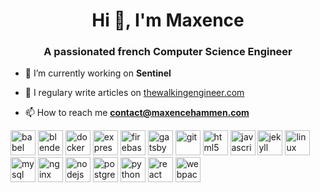 <h1 align="center">Hi 👋, I'm Maxence</h1>
<h3 align="center">A passionated french Computer Science Engineer</h3>

- 🔭 I’m currently working on **Sentinel**

- 📝 I regulary write articles on [thewalkingengineer.com](thewalkingengineer.com)

- 📫 How to reach me **contact@maxencehammen.com**

<p align="left"><img src="https://www.vectorlogo.zone/logos/babeljs/babeljs-icon.svg" alt="babel" width="40" height="40"/> <img src="https://download.blender.org/branding/community/blender_community_badge_white.svg" alt="blender" width="40" height="40"/> <img src="https://cdn.jsdelivr.net/gh/devicons/devicon/icons//docker/docker-original-wordmark.svg" alt="docker" width="40" height="40"/> <img src="https://cdn.jsdelivr.net/gh/devicons/devicon/icons//express/express-original-wordmark.svg" alt="express" width="40" height="40"/> <img src="https://www.vectorlogo.zone/logos/firebase/firebase-icon.svg" alt="firebase" width="40" height="40"/> <img src="https://www.vectorlogo.zone/logos/gatsbyjs/gatsbyjs-icon.svg" alt="gatsby" width="40" height="40"/> <img src="https://www.vectorlogo.zone/logos/git-scm/git-scm-icon.svg" alt="git" width="40" height="40"/> <img src="https://cdn.jsdelivr.net/gh/devicons/devicon/icons//html5/html5-original-wordmark.svg" alt="html5" width="40" height="40"/> <img src="https://cdn.jsdelivr.net/gh/devicons/devicon/icons//javascript/javascript-original.svg" alt="javascript" width="40" height="40"/> <img src="https://www.vectorlogo.zone/logos/jekyllrb/jekyllrb-icon.svg" alt="jekyll" width="40" height="40"/> <img src="https://cdn.jsdelivr.net/gh/devicons/devicon/icons//linux/linux-original.svg" alt="linux" width="40" height="40"/> <img src="https://cdn.jsdelivr.net/gh/devicons/devicon/icons//mysql/mysql-original-wordmark.svg" alt="mysql" width="40" height="40"/> <img src="https://cdn.jsdelivr.net/gh/devicons/devicon/icons//nginx/nginx-original.svg" alt="nginx" width="40" height="40"/> <img src="https://cdn.jsdelivr.net/gh/devicons/devicon/icons//nodejs/nodejs-original-wordmark.svg" alt="nodejs" width="40" height="40"/> <img src="https://cdn.jsdelivr.net/gh/devicons/devicon/icons//postgresql/postgresql-original-wordmark.svg" alt="postgresql" width="40" height="40"/> <img src="https://cdn.jsdelivr.net/gh/devicons/devicon/icons//python/python-original.svg" alt="python" width="40" height="40"/> <img src="https://cdn.jsdelivr.net/gh/devicons/devicon/icons//react/react-original-wordmark.svg" alt="react" width="40" height="40"/> <img src="https://cdn.jsdelivr.net/gh/devicons/devicon/icons//webpack/webpack-original.svg" alt="webpack" width="40" height="40"/></p>
